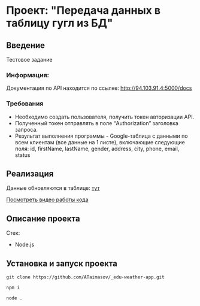 # Проект: "Передача данных в таблицу гугл из БД"

## Введение

Тестовое задание

### Информация: 
Документация по API находится по ссылке: http://94.103.91.4:5000/docs

### Требования
- Необходимо создать пользователя, получить токен авторизации API.
- Полученный токен отправлять в поле “Authorization” заголовка запроса.
- Результат выполнения программы - Google-таблица с данными по всем клиентам (все данные на 1 листе), включающие следующие поля:
    id,
    firstName,
    lastName,
    gender,
    address,
    city,
    phone,
    email,
    status

## Реализация

Данные обновляются в таблице: <a href="https://docs.google.com/spreadsheets/d/1yoi6OwqfY6iPBjidodr8aqdlINSt9mnju1U9KCr4roI/edit?hl=ru&gid=0#gid=0">тут</a>

<a href="./readme_dir/test-video.mp4">Посмотреть видео работы кода</a>

## Описание проекта 

Стек: 
- Node.js


## Установка и запуск проекта

```
git clone https://github.com/ATaimasov/_edu-weather-app.git
```

```
npm i
```

```
node .
```


